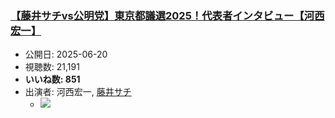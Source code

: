 ### [【藤井サチvs公明党】東京都議選2025！代表者インタビュー【河西宏一】](https://www.youtube.com/watch?v=x7g8nXASRGk)
-   公開日: 2025-06-20
-   視聴数: 21,191
-   **いいね数: 851**
-   出演者: 河西宏一, [藤井サチ](/rehacq_fan/people/藤井サチ "wikilink")
    - [![](https://img.youtube.com/vi/x7g8nXASRGk/hqdefault.jpg)](https://www.youtube.com/watch?v=x7g8nXASRGk)
